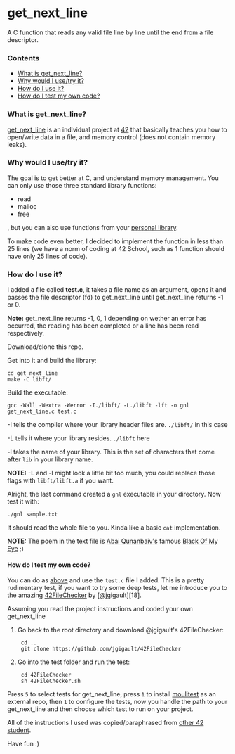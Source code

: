 # get_next_line

A C function that reads any valid file line by line until the end from a file descriptor.

### Contents
* [What is get_next_line?](#what-is-get_next_line)
* [Why would I use/try it?](#why-would-i-usetry-it)
* [How do I use it?](#how-do-i-use-it)
* [How do I test my own code?](#how-do-i-test-my-own-code)

### What is get_next_line?

[get_next_line][1] is an individual project at [42][2] that basically teaches you how to open/write data in a file, and memory control (does not contain memory leaks).


### Why would I use/try it?

The goal is to get better at C, and understand memory management. You can only use those three standard library functions:

* read
* malloc
* free

, but you can also use functions from your [personal library][14].

To make code even better, I decided to implement the function in less than 25 lines (we have a norm of coding at 42 School, such as 1 function should have only 25 lines of code).

### How do I use it?

I added a file called **test.c**, it takes a file name as an argument, opens it and passes the file descriptor (fd) to get_next_line until get_next_line returns -1 or 0.

**Note:** get_next_line returns -1, 0, 1 depending on wether an error has occurred, the reading has been completed or a line has been read respectively.

Download/clone this repo.
	
Get into it and build the library:
	
	cd get_next_line
	make -C libft/

Build the executable:
	
	gcc -Wall -Wextra -Werror -I./libft/ -L./libft -lft -o gnl get_next_line.c test.c

-I tells the compiler where your library header files are. `./libft/` in this case

-L tells it where your library resides. `./libft` here

-l takes the name of your library. This is the set of characters that come after `lib` in your library name.

**NOTE:** -L and -l might look a little bit too much, you could replace those flags with `libft/libft.a` if you want.

Alright, the last command created a `gnl` executable in your directory. Now test it with:

	./gnl sample.txt

It should read the whole file to you. Kinda like a basic `cat` implementation.

**NOTE:** The poem in the text file is [Abai Qunanbaiv's][15] famous [Black Of My Eye][16] ;)

#### How do I test my own code?

You can do as [above](#how-do-i-use-it) and use the `test.c` file I added. This is a pretty rudimentary test, if you want to try some deep tests, let me introduce you to the amazing [42FileChecker][17] by [@jgigault][18].

Assuming you read the project instructions and coded your own get_next_line
		
1. Go back to the root directory and download @jgigault's 42FileChecker:

		cd ..
		git clone https://github.com/jgigault/42FileChecker
		
2. Go into the test folder and run the test:

		cd 42FileChecker
		sh 42FileChecker.sh

Press `5` to select tests for get_next_line, press `1` to install [moulitest][5] as an external repo, then `1` to configure the tests, now you handle the path to your get_next_line and then choose which test to run on your project.

All of the instructions I used was copied/paraphrased from [other 42 student][19].

Have fun :)

[1]: https://github.com/Aliba777/42-School-Projects/blob/master/get_next_line/get_next_line.en.pdf "get_next_line PDF"
[2]: http://42.us.org "42 USA"
[5]: https://github.com/yyang42/moulitest
[10]: http://stackoverflow.com/questions/3501338/c-read-file-line-by-line
[11]: http://stackoverflow.com/questions/2372813/reading-one-line-at-a-time-in-c
[12]: http://stackoverflow.com/questions/9206091/going-through-a-text-file-line-by-line-in-c
[13]: https://linux.die.net/man/3/getline
[14]: https://github.com/Aliba777/42-School-Projects/tree/master/libft
[15]: https://en.wikipedia.org/wiki/Abai_Qunanbaiuly
[16]: https://www.poemhunter.com/poem/black-of-my-eye/
[17]: https://github.com/jgigault/42FileChecker
[19]: https://github.com/R4meau/
